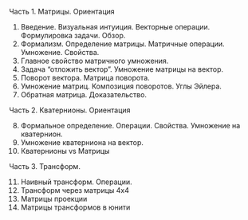 Часть 1. Матрицы. Ориентация

1.  Введение. Визуальная интуиция. Векторные операции. Формулировка задачи. Обзор.
2.  Формализм. Определение матрицы. Матричные операции. Умножение. Свойства.
3.  Главное свойство матричного умножения.
4.  Задача “отложить вектор”. Умножение матрицы на вектор.
5.  Поворот вектора. Матрица поворота.
6.  Умножение матриц. Композиция поворотов. Углы Эйлера.
7.  Обратная матрица. Доказательство. 
    
Часть 2. Кватернионы. Ориентация

8.  Формальное определение. Операции. Свойства. Умножение на кватернион. 
9.  Умножение кватерниона на вектор.
10.  Кватернионы vs Матрицы
    
Часть 3. Трансформ.

11.  Наивный трансформ. Операции. 
12.  Трансформ через матрицы 4х4
13.  Матрицы проекции
14.  Матрицы трансформов в юнити

